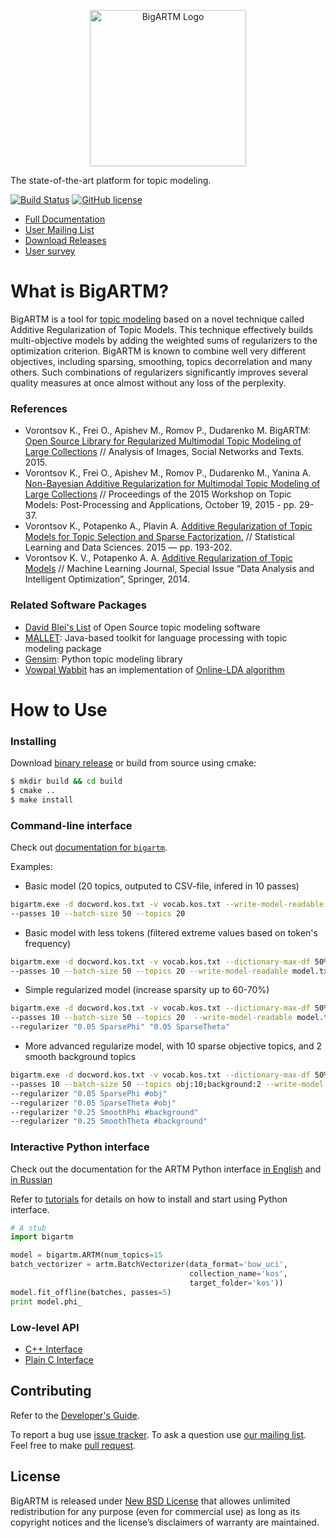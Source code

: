 <p align="center">
	<img alt="BigARTM Logo" src="http://bigartm.org/img/BigARTM-logo.svg" width="250">
</p>

The state-of-the-art platform for topic modeling.

[![Build Status](https://secure.travis-ci.org/bigartm/bigartm.png)](https://travis-ci.org/bigartm/bigartm)
[![GitHub license](https://img.shields.io/badge/license-New%20BSD-blue.svg)](https://raw.github.com/bigartm/bigartm/master/LICENSE)

  - [Full Documentation](http://docs.bigartm.org/)
  - [User Mailing List](https://groups.google.com/forum/#!forum/bigartm-users)
  - [Download Releases](https://github.com/bigartm/bigartm/releases)
  - [User survey](http://goo.gl/forms/tr5EsPMcL2)


# What is BigARTM?

BigARTM is a tool for [topic modeling](https://www.cs.princeton.edu/~blei/papers/Blei2012.pdf) based on a novel technique called Additive Regularization of Topic Models. This technique effectively builds multi-objective models by adding the weighted sums of regularizers to the optimization criterion. BigARTM is known to combine well very different objectives, including sparsing, smoothing, topics decorrelation and many others. Such combinations of regularizers significantly improves several quality measures at once almost without any loss of the perplexity.

### References

* Vorontsov K., Frei O., Apishev M., Romov P., Dudarenko M. BigARTM: [Open Source Library for Regularized Multimodal Topic Modeling of Large Collections](https://s3-eu-west-1.amazonaws.com/artm/Voron15aist.pdf) //  Analysis of Images, Social Networks and Texts. 2015.
* Vorontsov K., Frei O., Apishev M., Romov P., Dudarenko M., Yanina A. [Non-Bayesian Additive Regularization for Multimodal Topic Modeling of Large Collections](https://s3-eu-west-1.amazonaws.com/artm/Voron15cikm-tm.pdf) // Proceedings of the 2015 Workshop on Topic Models: Post-Processing and Applications, October 19, 2015 - pp. 29-37.
* Vorontsov K., Potapenko A., Plavin A. [Additive Regularization of Topic Models for Topic Selection and Sparse Factorization.](https://s3-eu-west-1.amazonaws.com/artm/voron15slds.pdf) // Statistical Learning and Data Sciences. 2015 — pp. 193-202.
* Vorontsov K. V., Potapenko A. A. [Additive Regularization of Topic Models](https://s3-eu-west-1.amazonaws.com/artm/voron-potap14artm-eng.pdf) // Machine Learning Journal, Special Issue “Data Analysis and Intelligent Optimization”, Springer, 2014.


### Related Software Packages

- [David Blei's List](https://www.cs.princeton.edu/~blei/topicmodeling.html) of Open Source topic modeling software
- [MALLET](http://mallet.cs.umass.edu/topics.php): Java-based toolkit for language processing with topic modeling package
- [Gensim](https://radimrehurek.com/gensim/): Python topic modeling library
- [Vowpal Wabbit](https://github.com/JohnLangford/vowpal_wabbit) has an implementation of [Online-LDA algorithm](https://github.com/JohnLangford/vowpal_wabbit/wiki/Latent-Dirichlet-Allocation)


# How to Use

### Installing

Download [binary release](https://github.com/bigartm/bigartm/releases) or build from source using cmake:
```bash
$ mkdir build && cd build
$ cmake ..
$ make install
```

### Command-line interface

Check out [documentation for `bigartm`](http://docs.bigartm.org/en/latest/tutorials/bigartm_cli.html).

Examples:

* Basic model (20 topics, outputed to CSV-file, infered in 10 passes)

```bash
bigartm.exe -d docword.kos.txt -v vocab.kos.txt --write-model-readable model.txt
--passes 10 --batch-size 50 --topics 20
```

* Basic model with less tokens (filtered extreme values based on token's frequency)
```bash
bigartm.exe -d docword.kos.txt -v vocab.kos.txt --dictionary-max-df 50% --dictionary-min-df 2
--passes 10 --batch-size 50 --topics 20 --write-model-readable model.txt
```

* Simple regularized model (increase sparsity up to 60-70%)
```bash
bigartm.exe -d docword.kos.txt -v vocab.kos.txt --dictionary-max-df 50% --dictionary-min-df 2
--passes 10 --batch-size 50 --topics 20  --write-model-readable model.txt 
--regularizer "0.05 SparsePhi" "0.05 SparseTheta"
```

* More advanced regularize model, with 10 sparse objective topics, and 2 smooth background topics
```bash
bigartm.exe -d docword.kos.txt -v vocab.kos.txt --dictionary-max-df 50% --dictionary-min-df 2
--passes 10 --batch-size 50 --topics obj:10;background:2 --write-model-readable model.txt
--regularizer "0.05 SparsePhi #obj"
--regularizer "0.05 SparseTheta #obj"
--regularizer "0.25 SmoothPhi #background"
--regularizer "0.25 SmoothTheta #background" 
```

### Interactive Python interface

Check out the documentation for the ARTM Python interface 
[in English](http://nbviewer.ipython.org/github/bigartm/bigartm-book/blob/master/ARTM_tutorial_EN.ipynb) and
[in Russian](http://nbviewer.ipython.org/github/bigartm/bigartm-book/blob/master/ARTM_tutorial_RU.ipynb) 

Refer to [tutorials](http://docs.bigartm.org/en/latest/tutorials/index.html) for details on how to install and start using Python interface.

```python
# A stub
import bigartm

model = bigartm.ARTM(num_topics=15
batch_vectorizer = artm.BatchVectorizer(data_format='bow_uci',
                                        collection_name='kos',
                                        target_folder='kos'))
model.fit_offline(batches, passes=5)
print model.phi_
```

### Low-level API

  - [C++ Interface](http://docs.bigartm.org/en/latest/ref/cpp_interface.html)
  - [Plain C Interface](http://docs.bigartm.org/en/latest/ref/c_interface.html)


## Contributing

Refer to the [Developer's Guide](http://docs.bigartm.org/en/latest/devguide.html).

To report a bug use [issue tracker](https://github.com/bigartm/bigartm/issues). To ask a question use [our mailing list](https://groups.google.com/forum/#!forum/bigartm-users). Feel free to make [pull request](https://github.com/bigartm/bigartm/pulls).


## License

BigARTM is released under [New BSD License](https://raw.github.com/bigartm/bigartm/master/LICENSE) that allowes unlimited redistribution for any purpose (even for commercial use) as long as its copyright notices and the license’s disclaimers of warranty are maintained.

